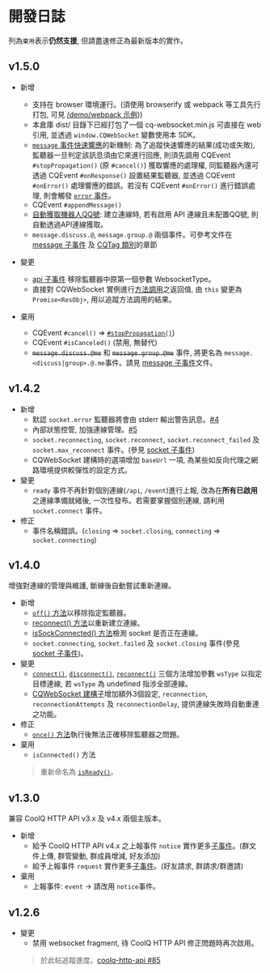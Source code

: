 # 開發日誌
列為`棄用`表示**仍然支援**, 但請盡速修正為最新版本的實作。
## v1.5.0
- 新增
  - 支持在 browser 環境運行。(須使用 browserify 或 webpack 等工具先行打包, 可見 [/demo/webpack 示例](../demo/webpack)))
  - 本倉庫 dist/ 目錄下已經打包了一個 cq-websocket.min.js 可直接在 web 引用, 並透過 `window.CQWebSocket` 變數使用本 SDK。
  - [`message` 事件快速響應](../README.md#事件傳播)的新機制: 為了追蹤快速響應的結果(成功或失敗), 監聽器一旦判定該訊息須由它來進行回應, 則須先調用 CQEvent `#stopPropagation()` (原 `#cancel()`) 獲取響應的處理權, 同監聽器內還可透過 CQEvent `#onResponse()` 設置結果監聽器, 並透過 CQEvent `#onError()` 處理響應的錯誤。若沒有 CQEvent `#onError()` 進行錯誤處理, 則會觸發 [`error` 事件](../README.md#基本事件)。
  - CQEvent `#appendMessage()`
  - [自動獲取機器人QQ號](../README.md#自動獲取機器人qq號): 建立連線時, 若有啟用 API 連線且未配置QQ號, 則自動透過API連線獲取。
  - `message.discuss.@`, `message.group.@` 兩個事件。可參考文件在 [message 子事件](../README.md#message-子事件) 及 [CQTag 類別](../README.md#cqtag-類別)的章節

- 變更
  - [api 子事件](../README.md#api-子事件) 移除監聽器中原第一個參數 WebsocketType。
  - 直接對 CQWebSocket 實例進行[方法調用](../README.md#方法調用)之返回值, 由 `this` 變更為 `Promise<ResObj>`, 用以追蹤方法調用的結果。

- 棄用
  - CQEvent `#cancel()` => [`#stopPropagation()`](#cqevent-stoppropagation))
  - CQEvent `#isCanceled()` (禁用, 無替代)
  - ~~`message.discuss.@me`~~ 和 ~~`message.group.@me`~~ 事件, 將更名為 `message.<discuss|group>.@.me`事件。請見 [message 子事件](../README.md#message-子事件)文件。

## v1.4.2
- 新增
  - 默認 `socket.error` 監聽器將會由 stderr 輸出警告訊息。[#4](https://github.com/momocow/node-cq-websocket/issues/4)
  - 內部狀態控管, 加強連線管理。[#5](https://github.com/momocow/node-cq-websocket/issues/5)
  - `socket.reconnecting`, `socket.reconnect`, `socket.reconnect_failed` 及 `socket.max_reconnect` 事件。(參見 [socket 子事件](../README.md#socket-子事件))
  - CQWebSocket 建構時的選項增加 `baseUrl` 一項, 為某些如反向代理之網路環境提供較彈性的設定方式。
- 變更
  - `ready` 事件不再針對個別連線(`/api`, `/event`)進行上報, 改為在**所有已啟用**之連線準備就緒後, 一次性發布。若需要掌握個別連線, 請利用 `socket.connect` 事件。
- 修正
  - 事件名稱錯誤。(`closing` => `socket.closing`, `connecting` => `socket.connecting`)

## v1.4.0
增強對連線的管理與維護, 斷線後自動嘗試重新連線。
- 新增
  - [`off()` 方法](../README.md#cqwebsocket-offevent_type-listener)以移除指定監聽器。
  - [reconnect() 方法](../README.md#cqwebsocket-reconnectdelay-wstype)以重新建立連線。
  - [isSockConnected() 方法](../README.md#cqwebsocket-issockconnectedwstype)檢測 socket 是否正在連線。
  - `socket.connecting`, `socket.failed` 及 `socket.closing` 事件(參見 [socket 子事件](../README.md#socket-子事件))。
- 變更
  - [`connect()`](../README.md#cqwebsocket-connectwstype), [`disconnect()`](../README.md#cqwebsocket-disconnectwstype), [`reconnect()`](../README.md#cqwebsocket-reconnectdelay-wstype) 三個方法增加參數 `wsType` 以指定目標連線, 若 `wsType` 為 undefined 指涉全部連線。
  - [CQWebSocket 建構子](../README.md#new-cqwebsocketopt)增加額外3個設定, `reconnection`, `reconnectionAttempts` 及 `reconnectionDelay`, 提供連線失敗時自動重連之功能。
- 修正
  - [`once()` 方法](../README.md#cqwebsocket-onceevent_type-listener)執行後無法正確移除監聽器之問題。
- 棄用
  - `isConnected()` 方法
  > 重新命名為 [`isReady()`](../README.md#cqwebsocket-isready)。

## v1.3.0
兼容 CoolQ HTTP API v3.x 及 v4.x 兩個主版本。
- 新增
  - 給予 CoolQ HTTP API v4.x 之上報事件 `notice` 實作更多[子事件](../README.md#notice-子事件)。(群文件上傳, 群管變動, 群成員增減, 好友添加)
  - 給予上報事件 `request` 實作更多[子事件](../README.md#request-子事件)。(好友請求, 群請求/群邀請)
- 棄用
  - 上報事件: `event` -> 請改用 `notice`事件。
## v1.2.6
- 變更
  - 禁用 websocket fragment, 待 CoolQ HTTP API 修正問題時再次啟用。
  > 於此帖追蹤進度。[coolq-http-api #85](https://github.com/richardchien/coolq-http-api/issues/85)